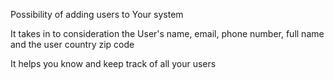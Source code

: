 Possibility of adding users to Your system

It takes in to consideration the User's name, email, phone number, full name and the user country zip code

It helps you know and keep track of all your users